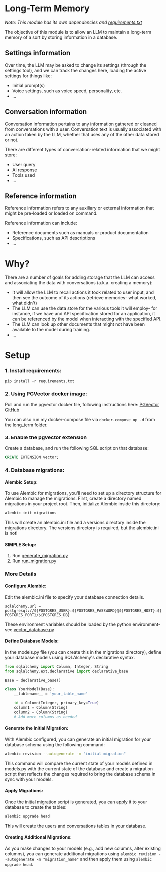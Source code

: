 # Long-Term Memory
*Note: This module has its own dependencies and [requirements.txt](requirements.txt)*

The objective of this module is to allow an LLM to maintain a long-term memory of a sort by storing information in a database.

## Settings information
Over time, the LLM may be asked to change its settings (through the settings tool), and we can track the changes here, loading the active settings for things like:
- Initial prompt(s)
- Voice settings, such as voice speed, personality, etc.
- ... 

## Conversation information
Conversation information pertains to any information gathered or cleaned from conversations with a user.  Conversation text is usually associated with an action taken by the LLM, whether that uses any of the other data stored or not.

There are different types of conversation-related information that we might store:
- User query
- AI response
- Tools used
- ...

## Reference information
Reference information refers to any auxiliary or external information that might be pre-loaded or loaded on command.  

Reference information can include:
- Reference documents such as manuals or product documentation
- Specifications, such as API descriptions
- ...

# Why?
There are a number of goals for adding storage that the LLM can access and associating the data with conversations (a.k.a. creating a memory):
- It will allow the LLM to recall actions it took related to user input, and then see the outcome of its actions (retrieve memories- what worked, what didn't)
- The LLM can use the data store for the various tools it will employ- for instance, if we have and API specification stored for an application, it can be referenced by the model when interacting with the specified API.
- The LLM can look up other documents that might not have been available to the model during training.
- ...


# Setup

### 1. Install requirements:

`pip install -r requirements.txt`

### 2. Using PGVector docker image:

Pull and run the pgvector docker file, following instructions here: [PGVector GitHub](https://github.com/pgvector/pgvector/tree/master#docker)

You can also run my docker-compose file via `docker-compose up -d` from the long_term folder.

### 3. Enable the pgvector extension

Create a database, and run the following SQL script on that database:
``` sql
CREATE EXTENSION vector;
```

### 4. Database migrations:

#### Alembic Setup:
To use Alembic for migrations, you'll need to set up a directory structure for Alembic to manage the migrations. First, create a directory named migrations in your project root. Then, initialize Alembic inside this directory:

``` bash
alembic init migrations
```
This will create an alembic.ini file and a versions directory inside the migrations directory.  The versions directory is required, but the alembic.ini is not!

#### SIMPLE Setup:
1. Run [generate_migration.py](generate_migration.py)
2. Run [run_migration.py](run_migration.py)


### More Details

#### Configure Alembic:
Edit the alembic.ini file to specify your database connection details.

`sqlalchemy.url = postgresql://${POSTGRES_USER}:${POSTGRES_PASSWORD}@${POSTGRES_HOST}:${POSTGRES_PORT}/${POSTGRES_DB}`

These environment variables should be loaded by the python environment- see [vector_database.py](vector_database.py)

#### Define Database Models:
In the models.py file (you can create this in the migrations directory), define your database models using SQLAlchemy's declarative syntax.

``` python
from sqlalchemy import Column, Integer, String
from sqlalchemy.ext.declarative import declarative_base

Base = declarative_base()

class YourModel(Base):
    __tablename__ = 'your_table_name'

    id = Column(Integer, primary_key=True)
    column1 = Column(String)
    column2 = Column(String)
    # Add more columns as needed
```

#### Generate the Initial Migration: 

With Alembic configured, you can generate an initial migration for your database schema using the following command:

``` bash
alembic revision --autogenerate -m "initial migration"
```

This command will compare the current state of your models defined in models.py with the current state of the database and create a migration script that reflects the changes required to bring the database schema in sync with your models.

#### Apply Migrations: 
Once the initial migration script is generated, you can apply it to your database to create the tables:

``` bash
alembic upgrade head
```

This will create the users and conversations tables in your database.

#### Creating Additional Migrations: 
As you make changes to your models (e.g., add new columns, alter existing columns), you can generate additional migrations using `alembic revision --autogenerate -m "migration_name"` and then apply them using `alembic upgrade head`.